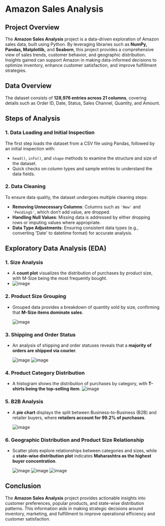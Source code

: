# Amazon Sales Analysis

## Project Overview
The **Amazon Sales Analysis** project is a data-driven exploration of Amazon sales data, built using Python. By leveraging libraries such as **NumPy, Pandas, Matplotlib,** and **Seaborn**, this project provides a comprehensive view of sales trends, customer behavior, and geographic distribution. Insights gained can support Amazon in making data-informed decisions to optimize inventory, enhance customer satisfaction, and improve fulfillment strategies.

## Data Overview
The dataset consists of **128,976 entries across 21 columns**, covering details such as Order ID, Date, Status, Sales Channel, Quantity, and Amount. 

## Steps of Analysis

### 1. Data Loading and Initial Inspection
The first step loads the dataset from a CSV file using Pandas, followed by an initial inspection with:
   - `head()`, `info()`, and `shape` methods to examine the structure and size of the dataset.
   - Quick checks on column types and sample entries to understand the data fields.

### 2. Data Cleaning
To ensure data quality, the dataset undergoes multiple cleaning steps:
   - **Removing Unnecessary Columns**: Columns such as `'New'` and `'PendingS'`, which don’t add value, are dropped.
   - **Handling Null Values**: Missing data is addressed by either dropping rows or imputing values where appropriate.
   - **Data Type Adjustments**: Ensuring consistent data types (e.g., converting 'Date' to datetime format) for accurate analysis.

## Exploratory Data Analysis (EDA)

### 1. Size Analysis
   - A **count plot** visualizes the distribution of purchases by product size, with M-Size being the most frequently bought.
   - 
     ![image](https://github.com/user-attachments/assets/9ff7376b-2392-4d96-bc17-133b0c470b09)


### 2. Product Size Grouping
   - Grouped data provides a breakdown of quantity sold by size, confirming that **M-Size items dominate sales**.
     
     ![image](https://github.com/user-attachments/assets/f25dc71b-5662-4e42-8f79-529de63e3c72)

  
### 3. Shipping and Order Status
   - An analysis of shipping and order statuses reveals that a **majority of orders are shipped via courier**.
     
     ![image](https://github.com/user-attachments/assets/d22290a6-72f1-44f9-a7c2-2a83f564c869)
     ![image](https://github.com/user-attachments/assets/bce18343-73fe-40d9-b0aa-7adc9e32126a)


### 4. Product Category Distribution
   - A histogram shows the distribution of purchases by category, with **T-shirts being the top-selling item**.
     ![image](https://github.com/user-attachments/assets/f38cdb7e-e68d-4746-a92b-c426bcb4d031)


### 5. B2B Analysis
   - A **pie chart** displays the split between Business-to-Business (B2B) and retailer buyers, where **retailers account for 99.2% of purchases**.
     
     ![image](https://github.com/user-attachments/assets/06b59afe-eca8-4260-8cd8-d4b6bc457ad4)



### 6. Geographic Distribution and Product Size Relationship
   - Scatter plots explore relationships between categories and sizes, while a **state-wise distribution plot** indicates **Maharashtra as the highest buyer concentration**.

     ![image](https://github.com/user-attachments/assets/61e39c69-27d7-49d0-af55-f3015fb33e20)
     ![image](https://github.com/user-attachments/assets/3fba6853-0c1d-44ba-a706-37c4ca3aec96)
     ![image](https://github.com/user-attachments/assets/a2a55601-b37a-415d-8c5c-c09742c4fbfa)

     


## Conclusion
The **Amazon Sales Analysis** project provides actionable insights into customer preferences, popular products, and state-wise distribution patterns. This information aids in making strategic decisions around inventory, marketing, and fulfillment to improve operational efficiency and customer satisfaction.
